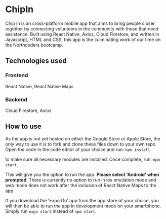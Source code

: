 # ChipIn

Chip In is an cross-platform mobile app that aims to bring people closer together by connecting volunteers in the community with those that need assistance. Built using React Native, Axios, Cloud Firestore, and written in Javascript, HTML and CSS, this app is the culminating work of our time on the Northcoders bootcamp.
​
​

## Technologies used

### Frontend

React Native, React Native Maps

### Backend

Cloud Firestore, Axios

## How to use

As the app is not yet hosted on either the Google Store or Apple Store, the only way to use it is to fork and clone these files down to your own repo. Open the code in the code editor of your choice and run: `npm install`

to make sure all necessary modules are installed. Once complete, run: `npm start`.

This will give you the option to run the app. **Please select 'Android' when prompted**. There is currently no option to run in ios emulation mode and web mode does not work after the inclusion of React Native Maps to the app.

If you download the 'Expo Go' app from the app store of your choice, you will then be able to run the app in development mode on your smartphone. Simply run `expo start` instead of `npm start`.
